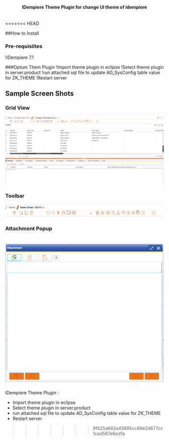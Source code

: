 <h4 align="center">
		IDempiere Theme Plugin for change UI theme of idempiere
    <br>
    <br>

</h4>

<<<<<<< HEAD
<br>

##How to Install

### Pre-requisiites

!iDempiere 7.1

###Optum Them Plugin
!Import theme plugin in eclipse
!Select theme plugin in server.product
!run attached sql file to update AD_SysConfig table value for ZK_THEME
!Restart server


## Sample Screen Shots

### Grid View
![alt text](./images/gridview.PNG)

### Toolbar
![alt text](./images/toolbar.PNG)

### Attachment Popup
![alt text](./images/attachment.PNG)
=======
IDempiere Theme Plugin :
- Import theme plugin in eclipse
- Select theme plugin in server.product
- run attached sql file to update AD_SysConfig table value for ZK_THEME
- Restart server
>>>>>>> 9f625a682e45695cc69e2d677cc1ced587e6ed1a
